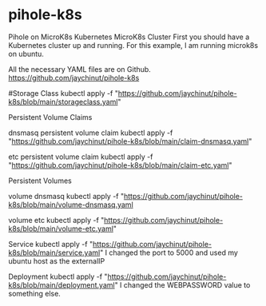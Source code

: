 # pihole-k8s
Pihole on MicroK8s Kubernetes
MicroK8s Cluster
First you should have a Kubernetes cluster up and running.  For this example, I am running microk8s on ubuntu.

All the necessary YAML files are on Github. https://github.com/jaychinut/pihole-k8s

#Storage Class
kubectl apply -f "https://github.com/jaychinut/pihole-k8s/blob/main/storageclass.yaml"

Persistent Volume Claims

dnsmasq persistent volume claim
kubectl apply -f "https://github.com/jaychinut/pihole-k8s/blob/main/claim-dnsmasq.yaml"

etc persistent volume claim
kubectl apply -f "https://github.com/jaychinut/pihole-k8s/blob/main/claim-etc.yaml"

Persistent Volumes

volume dnsmasq
kubectl apply -f "https://github.com/jaychinut/pihole-k8s/blob/main/volume-dnsmasq.yaml

volume etc
kubectl apply -f "https://github.com/jaychinut/pihole-k8s/blob/main/volume-etc.yaml"

Service
kubectl apply -f "https://github.com/jaychinut/pihole-k8s/blob/main/service.yaml"
I changed the port to 5000 and used my ubuntu host as the externalIP

Deployment
kubectl apply -f "https://github.com/jaychinut/pihole-k8s/blob/main/deployment.yaml"
I changed the WEBPASSWORD value to something else.
